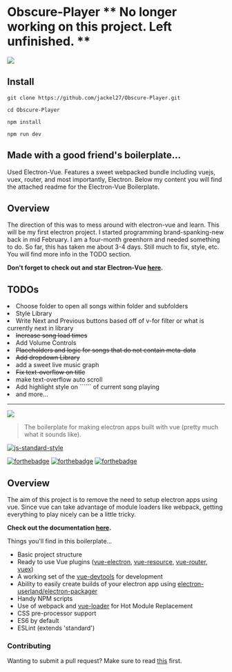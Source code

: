 # Obscure-Player ** No longer working on this project. Left unfinished. ** 
![](http://i.imgur.com/uTISfDP.png)
## Install

`git clone https://github.com/jackel27/Obscure-Player.git`

`cd Obscure-Player`

`npm install`

`npm run dev`


## Made with a good friend's boilerplate...
Used Electron-Vue. Features a sweet webpacked bundle including vuejs, vuex, router, and most importantly, Electron. Below my content you will find the attached readme for the Electron-Vue Boilerplate.

## Overview
The direction of this was to mess around with electron-vue and learn. This will be my first electron project. I started programming brand-spanking-new back in mid February. I am a four-month greenhorn and needed something to do. So far, this has taken me about 3-4 days. Still much to fix, style, etc. You will find more info in the TODO section.

**Don't forget to check out and star Electron-Vue [here](https://github.com/SimulatedGREG/electron-vue).**

## TODOs
<li>Choose folder to open all songs within folder and subfolders</li>
<li>Style Library</li>
<li>Write Next and Previous buttons based off of v-for filter or what is currently next in library</li>
<li><strike>Increase song load times</strike></li>
<li>Add Volume Controls</li>
<li><strike>Placeholders and logic for songs that do not contain meta-data</strike></li>
<li><strike>Add dropdown Library</strike></li>
<li>add a sweet live music graph</li>
<li><strike>Fix text-overflow on title</strike></li>
<li>make text-overflow auto scroll</li>
<li>Add highlight style on ```<tr>``` of current song playing </li>
<li> and more... </li>

---

[![](docs/logo.png)](https://simulatedgreg.gitbooks.io/electron-vue/content/index.html)

> The boilerplate for making electron apps built with vue (pretty much what it sounds like).

[![js-standard-style](https://cdn.rawgit.com/feross/standard/master/badge.svg)](https://github.com/feross/standard)

[![forthebadge](http://forthebadge.com/images/badges/built-with-love.svg)](http://forthebadge.com) [![forthebadge](http://forthebadge.com/images/badges/uses-js.svg)](http://forthebadge.com) [![forthebadge](http://forthebadge.com/images/badges/makes-people-smile.svg)](http://forthebadge.com)

## Overview
The aim of this project is to remove the need to setup electron apps using vue. Since vue can take advantage of module loaders like webpack, getting everything to play nicely can be a little tricky.

**Check out the documentation [here](https://simulatedgreg.gitbooks.io/electron-vue/content/index.html).**

Things you'll find in this boilerplate...
  * Basic project structure
  * Ready to use Vue plugins ([vue-electron](https://github.com/SimulatedGREG/vue-electron),  [vue-resource](https://github.com/vuejs/vue-resource), [vue-router](https://github.com/vuejs/vue-router), [vuex](https://github.com/vuejs/vuex))
  * A working set of the [vue-devtools](https://github.com/vuejs/vue-devtools) for development
  * Ability to easily create builds of your electron app using [electron-userland/electron-packager](https://github.com/electron-userland/electron-packager)
  * Handy NPM scripts
  * Use of webpack and [vue-loader](https://github.com/vuejs/vue-loader) for Hot Module Replacement
  * CSS pre-processor support
  * ES6 by default
  * ESLint (extends 'standard')

### Contributing
Wanting to submit a pull request? Make sure to read [this](docs/contributing.md) first.
